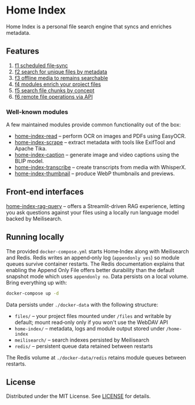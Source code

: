 # Home Index

Home Index is a personal file search engine that syncs and enriches metadata.

## Features

1. [f1 scheduled file‑sync](features/f1.md)
2. [f2 search for unique files by metadata](features/f2.md)
3. [f3 offline media to remains searchable](features/f3.md)
4. [f4 modules enrich your project files](features/f4.md)
5. [f5 search file chunks by concept](features/f5.md)
6. [f6 remote file operations via API](features/f6.md)

### Well-known modules

A few maintained modules provide common functionality out of the box:

- [home-index-read](https://github.com/nashspence/home-index-read) – perform OCR on images and PDFs using EasyOCR.
- [home-index-scrape](https://github.com/nashspence/home-index-scrape) – extract metadata with tools like ExifTool and Apache Tika.
- [home-index-caption](https://github.com/nashspence/home-index-caption) – generate image and video captions using the BLIP model.
- [home-index-transcribe](https://github.com/nashspence/home-index-transcribe) – create transcripts from media with WhisperX.
- [home-index-thumbnail](https://github.com/nashspence/home-index-thumbnail) – produce WebP thumbnails and previews.

## Front-end interfaces

[home-index-rag-query](https://github.com/nashspence/home-index-rag-query) – offers a Streamlit-driven RAG experience, letting you ask questions against
your files using a locally run language model backed by Meilisearch.

## Running locally

The provided `docker-compose.yml` starts Home‑Index along with Meilisearch and
Redis. Redis writes an append‑only log (`appendonly yes`) so module queues
survive container restarts. The Redis documentation explains that enabling the
Append Only File offers better durability than the default snapshot mode which
uses `appendonly no`. Data persists on a local volume. Bring
everything up with:

```bash
docker-compose up -d
```

Data persists under `./docker-data` with the following structure:

 - `files/` – your project files mounted under `/files` and writable by default; mount read‑only only if you won't use the WebDAV API
- `home-index/` – metadata, logs and module output stored under `/home-index`
- `meilisearch/` – search indexes persisted by Meilisearch
- `redis/` – persistent queue data retained between restarts

The Redis volume at `./docker-data/redis` retains module queues between restarts.

## License

Distributed under the MIT License. See [LICENSE](LICENSE) for details.
